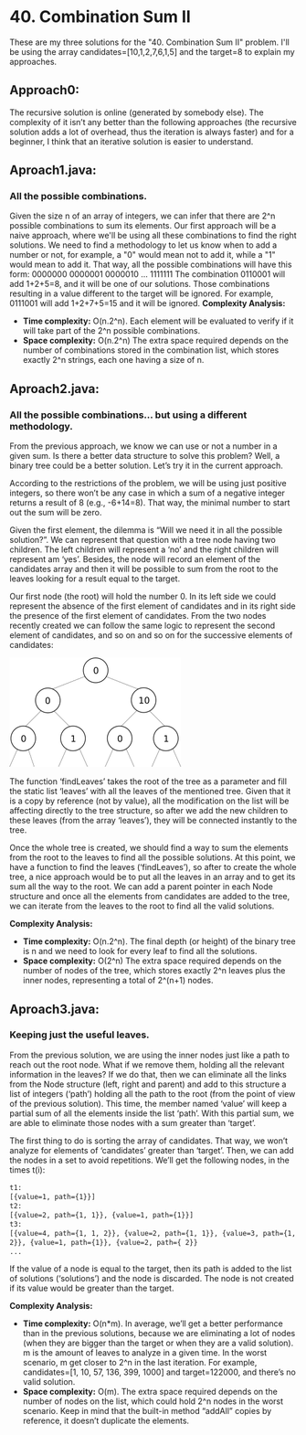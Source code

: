 # 40. Combination Sum II
These are my three solutions for the "40. Combination Sum II" problem. I'll be using the array candidates=[10,1,2,7,6,1,5] and the target=8 to explain my approaches.

## Approach0: 
The recursive solution is online (generated by somebody else). The complexity of it isn’t any better than the following approaches (the recursive solution adds a lot of overhead, thus the iteration is always faster) and for a beginner, I think that an iterative solution is easier to understand.


## Aproach1.java: 
### All the possible combinations.
Given the size n of an array of integers, we can infer that there are 2^n possible combinations to sum its elements. Our first approach will be a naive approach, where we'll be using all these combinations to find the right solutions. We need to find a methodology to let us know when to add a number or not, for example, a "0" would mean not to add it, while a "1" would mean to add it. That way, all the possible combinations will have this form:
0000000 0000001 0000010 ... 1111111
The combination 0110001 will add 1+2+5=8, and it will be one of our solutions. Those combinations resulting in a value different to the target will be ignored. For example, 0111001 will add 1+2+7+5=15 and it will be ignored.
**Complexity Analysis:**
* **Time complexity:** O(n.2^n). Each element will be evaluated to verify if it will take part of the 2^n possible combinations.
* **Space complexity:** O(n.2^n) The extra space required depends on the number of combinations stored in the combination list, which stores exactly 2^n strings, each one having a size of n. 


## Aproach2.java: 
### All the possible combinations… but using a different methodology.

From the previous approach, we know we can use or not a number in a given sum. Is there a better data structure to solve this problem? Well, a binary tree could be a better solution. Let’s try it in the current approach.

According to the restrictions of the problem, we will be using just positive integers, so there won’t be any case in which a sum of a negative integer returns a result of 8 (e.g., -6+14=8). That way, the minimal number to start out the sum will be zero.

Given the first element, the dilemma is “Will we need it in all the possible solution?”.
We can represent that question with a tree node having two children. The left children will represent a ‘no’ and the right children will represent am ‘yes’. Besides, the node will record an element of the candidates array and then it will be possible to sum from the root to the leaves looking for a result equal to the target.

Our first node (the root) will hold the number 0. In its left side we could represent the absence of the first element of candidates and in its right side the presence of the first element of candidates. From the two nodes recently created we can follow the same logic to represent the second element of candidates, and so on and so on for the successive elements of candidates:

![](tree.png) 

The function ‘findLeaves’ takes the root of the tree as a parameter and fill the static list ‘leaves’  with all the leaves of the mentioned tree. Given that it is a copy by reference (not by value), all the modification on the list will be affecting directly to the tree structure, so after we add the new children to these leaves (from the array ‘leaves’), they will be connected instantly to the tree.

Once the whole tree is created, we should find a way to sum the elements from the root to the leaves to find all the possible solutions. At this point, we have a function to find the leaves (‘findLeaves’), so after to create the whole tree, a nice approach would be to put all the leaves in an array and to get its sum all the way to the root. We can add a parent pointer in each Node structure and once all the elements from candidates are added to the tree, we can iterate from the leaves to the root to find all the valid solutions.

**Complexity Analysis:**
* **Time complexity:** O(n.2^n). The final depth (or height) of the binary tree is n and we need to look for every leaf to find all the solutions.
* **Space complexity:** O(2^n) The extra space required depends on the number of nodes of the tree, which stores exactly 2^n leaves plus the inner nodes, representing a total of 2^(n+1) nodes. 


## Aproach3.java: 
### Keeping just the useful leaves.

From the previous solution, we are using the inner nodes just like a path to reach out the root node. What if we remove them, holding all the relevant information in the leaves? If we do that, then we can eliminate all the links from the Node structure (left, right and parent) and add to this structure a list of integers (‘path’) holding all the path to the root (from the point of view of the previous solution). This time, the member named ‘value’ will keep a partial sum of all the elements inside the list ‘path’. With this partial sum, we are able to eliminate those nodes with a sum greater than ‘target’.

The first thing to do is sorting the array of candidates. That way, we won’t analyze for elements of ‘candidates’ greater than ‘target’. Then, we can add the nodes in a set to avoid repetitions. We’ll get the following nodes, in the times t(i):

```
t1:
[{value=1, path={1}}]
t2:
[{value=2, path={1, 1}}, {value=1, path={1}}]
t3:
[{value=4, path={1, 1, 2}}, {value=2, path={1, 1}}, {value=3, path={1, 2}}, {value=1, path={1}}, {value=2, path={ 2}}
...
```

If the value of a node is equal to the target, then its path is added to the list of solutions (‘solutions’) and the node is discarded. The node is not created if its value would be greater than the target.

**Complexity Analysis:**
* **Time complexity:** O(n*m). In average, we’ll get a better performance than in the previous solutions, because we are eliminating a lot of nodes (when they are bigger than the target or when they are a valid solution). m is the amount of leaves to analyze in a given time. 
In the worst scenario, m get closer to 2^n in the last iteration. For example, candidates=[1, 10, 57, 136, 399, 1000] and target=122000, and there’s no valid solution.
* **Space complexity:** O(m). The extra space required depends on the number of nodes on the list, which could hold 2^n nodes in the worst scenario. Keep in mind that the built-in method “addAll” copies by reference, it doesn’t duplicate the elements.
